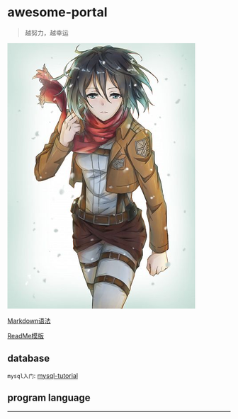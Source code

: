 # awesome-portal
> 越努力，越幸运

![Mikasa](Mikasa-Ackerman.jpg "三笠")

[Markdown语法][Markdown]

[ReadMe模版][ReadMe]




## database
`mysql入门`: [mysql-tutorial](http://www.mysqltutorial.org/)

## program language

---------------------------------------------------------------
[Markdown]:https://github.com/wubingwei/aewsome-portal/blob/master/Markdown.md "markdown 语法"
[ReadMe]:https://github.com/wubingwei/aewsome-portal/blob/master/README-Template.md "github readme 模版"
